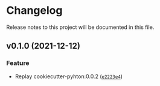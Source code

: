 # Changelog

Release notes to this project will be documented in this file.

<!--next-version-placeholder-->

## v0.1.0 (2021-12-12)
### Feature
* Replay cookiecutter-pyhton:0.0.2 ([`e2223e4`](https://github.com/LeisureTech/cookiecutter-python-example/commit/e2223e46af2e902345068b6bcde1cbaa0d0d3a43))